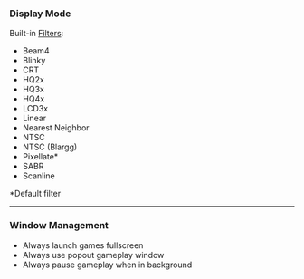 ### Display Mode

Built-in [Filters](https://github.com/OpenEmu/OpenEmu/wiki/User-guide:-Filters): 
* Beam4
* Blinky
* CRT
* HQ2x
* HQ3x
* HQ4x
* LCD3x
* Linear
* Nearest Neighbor
* NTSC
* NTSC (Blargg)
* Pixellate*
* SABR
* Scanline

*Default filter

-----

### Window Management

* Always launch games fullscreen
* Always use popout gameplay window
* Always pause gameplay when in background